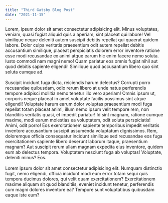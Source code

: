 ```yaml
---
title: "Third Gatsby Blog Post"
date: "2021-11-15"
---
```


Lorem, ipsum dolor sit amet consectetur adipisicing elit. Minus voluptates, veniam, quasi fugiat aliquid quis a aperiam, sint placeat qui labore! Vel similique neque deleniti autem suscipit debitis repellat qui quaerat quidem labore. Dolor culpa veritatis praesentium odit autem repellat debitis accusantium similique, placeat perspiciatis dolorem error inventore ratione esse modi recusandae ex animi atque earum hic enim facere nemo soluta. Iusto commodi nam magni nemo! Quam pariatur eos omnis fugiat nihil aut quod debitis sapiente eligendi! Similique quod accusantium libero quo sint soluta cumque ad.
<br/><br/>
Suscipit incidunt fuga dicta, reiciendis harum delectus? Corrupti porro recusandae quibusdam, odio rerum libero at unde natus perferendis tempore adipisci mollitia nemo tenetur illo vero aperiam! Omnis ipsum ut, corporis neque placeat in amet voluptate facilis possimus sint atque eligendi! Voluptate harum earum dolor voluptas praesentium modi fuga repellat totam placeat animi, illum nemo ipsum velit tempore rem, non blanditiis veritatis quasi, et impedit pariatur! Id sint magnam, ratione cumque maxime, modi earum molestias ea voluptatem, odit soluta perspiciatis! Animi, odit porro! Eos exercitationem sapiente temporibus impedit veritatis inventore accusantium suscipit assumenda voluptatum dignissimos. Rem, doloremque officia consequatur incidunt similique sed recusandae eos fuga exercitationem sapiente libero deserunt laborum itaque, praesentium magnam? Aut suscipit rerum ullam magnam expedita eius inventore, quidem eum ab delectus tempora. Voluptatem nesciunt fuga ab voluptas! Voluptate, deleniti minus? Eos.
<br/><br/>
Lorem ipsum dolor sit amet consectetur adipisicing elit. Numquam distinctio fugit, nemo eligendi, officia incidunt modi eum error totam sequi quis tempora ducimus dolores, qui velit quam exercitationem? Exercitationem maxime aliquam sit quod blanditiis, eveniet incidunt tenetur, perferendis cum magni dolores inventore ea? Tempore sunt voluptatibus quibusdam eaque iste eum?
